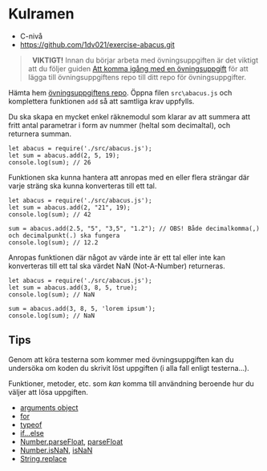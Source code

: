 # <i class="fa fa-laptop"></i> Kulramen
<ul class="fa-ul fa-border exercise-info">
  <li><i class="fa-li fa fa-signal level-c"></i>C-nivå</li>
  <li><i class="fa-li fa fa-github"></i><a href="https://github.com/1dv021/exercise-abacus.git">https://github.com/1dv021/exercise-abacus.git</a></li>
</ul>

><i class="fa fa-warning">&nbsp;</i> __VIKTIGT!__ Innan du börjar arbeta med övningsuppgiften är det viktigt att du följer guiden [Att komma igång med en övningsuppgift](../../guider/att-komma-igang-med-en-ovningsuppgift/README.md) för att lägga till övningsuppgiftens repo till ditt repo för övningsuppgifter.

Hämta hem [övningsuppgiftens repo](https://github.com/1dv021/exercise-abacus.git). Öppna filen `src\abacus.js` och komplettera funktionen `add` så att samtliga krav uppfylls.

Du ska skapa en mycket enkel räknemodul som klarar av att summera att fritt antal parametrar i form av nummer (heltal som decimaltal), och returnera summan.

```
let abacus = require('./src/abacus.js');
let sum = abacus.add(2, 5, 19);
console.log(sum); // 26
```

Funktionen ska kunna hantera att anropas med en eller flera strängar där varje sträng ska kunna konverteras till ett tal.

```
let abacus = require('./src/abacus.js');
let sum = abacus.add(2, "21", 19);
console.log(sum); // 42

sum = abacus.add(2.5, "5", "3,5", "1.2"); // OBS! Både decimalkomma(,) och decimalpunkt(.) ska fungera
console.log(sum); // 12.2
```

Anropas funktionen där något av värde inte är ett tal eller inte kan konverteras till ett tal ska värdet NaN (Not-A-Number) returneras.

```
let abacus = require('./src/abacus.js');
let sum = abacus.add(3, 8, 5, true);
console.log(sum); // NaN

sum = abacus.add(3, 8, 5, 'lorem ipsum');
console.log(sum); // NaN
```
## <i class="fa fa-lightbulb-o"></i> Tips
Genom att köra testerna som kommer med övningsuppgiften kan du undersöka om koden du skrivit löst uppgiften (i alla fall enligt testerna...).

Funktioner, metoder, etc. som *kan* komma till användning beroende hur du väljer att lösa uppgiften.

- [arguments object](https://developer.mozilla.org/en-US/docs/Web/JavaScript/Reference/Functions/arguments)
- [for](https://developer.mozilla.org/en-US/docs/Web/JavaScript/Reference/Statements/for)
- [typeof](https://developer.mozilla.org/en-US/docs/Web/JavaScript/Reference/Operators/typeof)
- [if...else](https://developer.mozilla.org/en-US/docs/Web/JavaScript/Reference/Statements/if...else)
- [Number.parseFloat](https://developer.mozilla.org/en-US/docs/Web/JavaScript/Reference/Global_Objects/Number/parseFloat), [parseFloat](https://developer.mozilla.org/en-US/docs/Web/JavaScript/Reference/Global_Objects/parseFloat)
- [Number.isNaN](https://developer.mozilla.org/en-US/docs/Web/JavaScript/Reference/Global_Objects/Number/isNaN), [isNaN](https://developer.mozilla.org/en-US/docs/Web/JavaScript/Reference/Global_Objects/isNaN)
- [String.replace](https://developer.mozilla.org/en-US/docs/Web/JavaScript/Reference/Global_Objects/String/replace)
